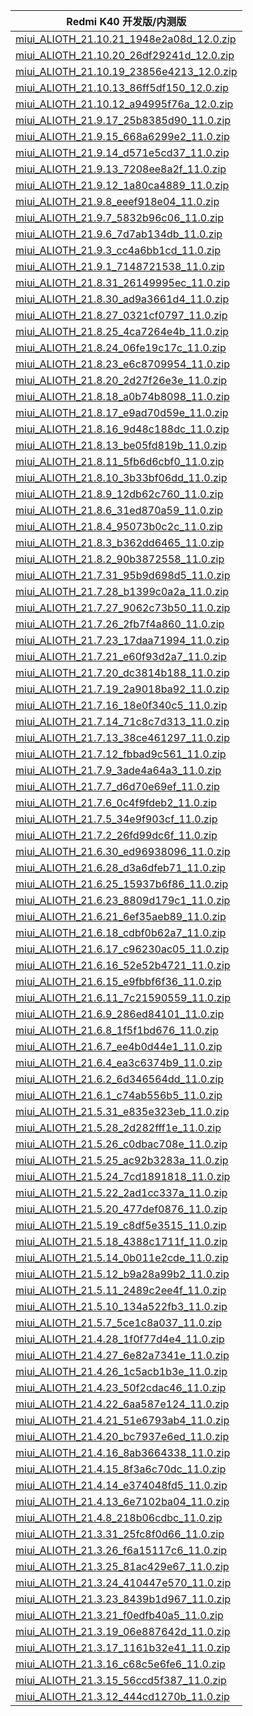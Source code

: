 | Redmi K40  开发版/内测版    |
| ---- |
| [miui_ALIOTH_21.10.21_1948e2a08d_12.0.zip](https://hugeota.d.miui.com/21.10.21/miui_ALIOTH_21.10.21_1948e2a08d_12.0.zip)    |
| [miui_ALIOTH_21.10.20_26df29241d_12.0.zip](https://hugeota.d.miui.com/21.10.20/miui_ALIOTH_21.10.20_26df29241d_12.0.zip)    |
| [miui_ALIOTH_21.10.19_23856e4213_12.0.zip](https://hugeota.d.miui.com/21.10.19/miui_ALIOTH_21.10.19_23856e4213_12.0.zip)    |
| [miui_ALIOTH_21.10.13_86ff5df150_12.0.zip](https://hugeota.d.miui.com/21.10.13/miui_ALIOTH_21.10.13_86ff5df150_12.0.zip)    |
| [miui_ALIOTH_21.10.12_a94995f76a_12.0.zip](https://hugeota.d.miui.com/21.10.12/miui_ALIOTH_21.10.12_a94995f76a_12.0.zip)    |
| [miui_ALIOTH_21.9.17_25b8385d90_11.0.zip](https://hugeota.d.miui.com/21.9.17/miui_ALIOTH_21.9.17_25b8385d90_11.0.zip)    |
| [miui_ALIOTH_21.9.15_668a6299e2_11.0.zip](https://hugeota.d.miui.com/21.9.15/miui_ALIOTH_21.9.15_668a6299e2_11.0.zip)    |
| [miui_ALIOTH_21.9.14_d571e5cd37_11.0.zip](https://hugeota.d.miui.com/21.9.14/miui_ALIOTH_21.9.14_d571e5cd37_11.0.zip)    |
| [miui_ALIOTH_21.9.13_7208ee8a2f_11.0.zip](https://hugeota.d.miui.com/21.9.13/miui_ALIOTH_21.9.13_7208ee8a2f_11.0.zip)    |
| [miui_ALIOTH_21.9.12_1a80ca4889_11.0.zip](https://hugeota.d.miui.com/21.9.12/miui_ALIOTH_21.9.12_1a80ca4889_11.0.zip)    |
| [miui_ALIOTH_21.9.8_eeef918e04_11.0.zip](https://hugeota.d.miui.com/21.9.8/miui_ALIOTH_21.9.8_eeef918e04_11.0.zip)    |
| [miui_ALIOTH_21.9.7_5832b96c06_11.0.zip](https://hugeota.d.miui.com/21.9.7/miui_ALIOTH_21.9.7_5832b96c06_11.0.zip)    |
| [miui_ALIOTH_21.9.6_7d7ab134db_11.0.zip](https://hugeota.d.miui.com/21.9.6/miui_ALIOTH_21.9.6_7d7ab134db_11.0.zip)    |
| [miui_ALIOTH_21.9.3_cc4a6bb1cd_11.0.zip](https://hugeota.d.miui.com/21.9.3/miui_ALIOTH_21.9.3_cc4a6bb1cd_11.0.zip)    |
| [miui_ALIOTH_21.9.1_7148721538_11.0.zip](https://hugeota.d.miui.com/21.9.1/miui_ALIOTH_21.9.1_7148721538_11.0.zip)    |
| [miui_ALIOTH_21.8.31_26149995ec_11.0.zip](https://hugeota.d.miui.com/21.8.31/miui_ALIOTH_21.8.31_26149995ec_11.0.zip)    |
| [miui_ALIOTH_21.8.30_ad9a3661d4_11.0.zip](https://hugeota.d.miui.com/21.8.30/miui_ALIOTH_21.8.30_ad9a3661d4_11.0.zip)    |
| [miui_ALIOTH_21.8.27_0321cf0797_11.0.zip](https://hugeota.d.miui.com/21.8.27/miui_ALIOTH_21.8.27_0321cf0797_11.0.zip)    |
| [miui_ALIOTH_21.8.25_4ca7264e4b_11.0.zip](https://hugeota.d.miui.com/21.8.25/miui_ALIOTH_21.8.25_4ca7264e4b_11.0.zip)    |
| [miui_ALIOTH_21.8.24_06fe19c17c_11.0.zip](https://hugeota.d.miui.com/21.8.24/miui_ALIOTH_21.8.24_06fe19c17c_11.0.zip)    |
| [miui_ALIOTH_21.8.23_e6c8709954_11.0.zip](https://hugeota.d.miui.com/21.8.23/miui_ALIOTH_21.8.23_e6c8709954_11.0.zip)    |
| [miui_ALIOTH_21.8.20_2d27f26e3e_11.0.zip](https://hugeota.d.miui.com/21.8.20/miui_ALIOTH_21.8.20_2d27f26e3e_11.0.zip)    |
| [miui_ALIOTH_21.8.18_a0b74b8098_11.0.zip](https://hugeota.d.miui.com/21.8.18/miui_ALIOTH_21.8.18_a0b74b8098_11.0.zip)    |
| [miui_ALIOTH_21.8.17_e9ad70d59e_11.0.zip](https://hugeota.d.miui.com/21.8.17/miui_ALIOTH_21.8.17_e9ad70d59e_11.0.zip)    |
| [miui_ALIOTH_21.8.16_9d48c188dc_11.0.zip](https://hugeota.d.miui.com/21.8.16/miui_ALIOTH_21.8.16_9d48c188dc_11.0.zip)    |
| [miui_ALIOTH_21.8.13_be05fd819b_11.0.zip](https://hugeota.d.miui.com/21.8.13/miui_ALIOTH_21.8.13_be05fd819b_11.0.zip)    |
| [miui_ALIOTH_21.8.11_5fb6d6cbf0_11.0.zip](https://hugeota.d.miui.com/21.8.11/miui_ALIOTH_21.8.11_5fb6d6cbf0_11.0.zip)    |
| [miui_ALIOTH_21.8.10_3b33bf06dd_11.0.zip](https://hugeota.d.miui.com/21.8.10/miui_ALIOTH_21.8.10_3b33bf06dd_11.0.zip)    |
| [miui_ALIOTH_21.8.9_12db62c760_11.0.zip](https://hugeota.d.miui.com/21.8.9/miui_ALIOTH_21.8.9_12db62c760_11.0.zip)    |
| [miui_ALIOTH_21.8.6_31ed870a59_11.0.zip](https://hugeota.d.miui.com/21.8.6/miui_ALIOTH_21.8.6_31ed870a59_11.0.zip)    |
| [miui_ALIOTH_21.8.4_95073b0c2c_11.0.zip](https://hugeota.d.miui.com/21.8.4/miui_ALIOTH_21.8.4_95073b0c2c_11.0.zip)    |
| [miui_ALIOTH_21.8.3_b362dd6465_11.0.zip](https://hugeota.d.miui.com/21.8.3/miui_ALIOTH_21.8.3_b362dd6465_11.0.zip)    |
| [miui_ALIOTH_21.8.2_90b3872558_11.0.zip](https://hugeota.d.miui.com/21.8.2/miui_ALIOTH_21.8.2_90b3872558_11.0.zip)    |
| [miui_ALIOTH_21.7.31_95b9d698d5_11.0.zip](https://hugeota.d.miui.com/21.7.31/miui_ALIOTH_21.7.31_95b9d698d5_11.0.zip)    |
| [miui_ALIOTH_21.7.28_b1399c0a2a_11.0.zip](https://hugeota.d.miui.com/21.7.28/miui_ALIOTH_21.7.28_b1399c0a2a_11.0.zip)    |
| [miui_ALIOTH_21.7.27_9062c73b50_11.0.zip](https://hugeota.d.miui.com/21.7.27/miui_ALIOTH_21.7.27_9062c73b50_11.0.zip)    |
| [miui_ALIOTH_21.7.26_2fb7f4a860_11.0.zip](https://hugeota.d.miui.com/21.7.26/miui_ALIOTH_21.7.26_2fb7f4a860_11.0.zip)    |
| [miui_ALIOTH_21.7.23_17daa71994_11.0.zip](https://hugeota.d.miui.com/21.7.23/miui_ALIOTH_21.7.23_17daa71994_11.0.zip)    |
| [miui_ALIOTH_21.7.21_e60f93d2a7_11.0.zip](https://hugeota.d.miui.com/21.7.21/miui_ALIOTH_21.7.21_e60f93d2a7_11.0.zip)    |
| [miui_ALIOTH_21.7.20_dc3814b188_11.0.zip](https://hugeota.d.miui.com/21.7.20/miui_ALIOTH_21.7.20_dc3814b188_11.0.zip)    |
| [miui_ALIOTH_21.7.19_2a9018ba92_11.0.zip](https://hugeota.d.miui.com/21.7.19/miui_ALIOTH_21.7.19_2a9018ba92_11.0.zip)    |
| [miui_ALIOTH_21.7.16_18e0f340c5_11.0.zip](https://hugeota.d.miui.com/21.7.16/miui_ALIOTH_21.7.16_18e0f340c5_11.0.zip)    |
| [miui_ALIOTH_21.7.14_71c8c7d313_11.0.zip](https://hugeota.d.miui.com/21.7.14/miui_ALIOTH_21.7.14_71c8c7d313_11.0.zip)    |
| [miui_ALIOTH_21.7.13_38ce461297_11.0.zip](https://hugeota.d.miui.com/21.7.13/miui_ALIOTH_21.7.13_38ce461297_11.0.zip)    |
| [miui_ALIOTH_21.7.12_fbbad9c561_11.0.zip](https://hugeota.d.miui.com/21.7.12/miui_ALIOTH_21.7.12_fbbad9c561_11.0.zip)    |
| [miui_ALIOTH_21.7.9_3ade4a64a3_11.0.zip](https://hugeota.d.miui.com/21.7.9/miui_ALIOTH_21.7.9_3ade4a64a3_11.0.zip)    |
| [miui_ALIOTH_21.7.7_d6d70e69ef_11.0.zip](https://hugeota.d.miui.com/21.7.7/miui_ALIOTH_21.7.7_d6d70e69ef_11.0.zip)    |
| [miui_ALIOTH_21.7.6_0c4f9fdeb2_11.0.zip](https://hugeota.d.miui.com/21.7.6/miui_ALIOTH_21.7.6_0c4f9fdeb2_11.0.zip)    |
| [miui_ALIOTH_21.7.5_34e9f903cf_11.0.zip](https://hugeota.d.miui.com/21.7.5/miui_ALIOTH_21.7.5_34e9f903cf_11.0.zip)    |
| [miui_ALIOTH_21.7.2_26fd99dc6f_11.0.zip](https://hugeota.d.miui.com/21.7.2/miui_ALIOTH_21.7.2_26fd99dc6f_11.0.zip)    |
| [miui_ALIOTH_21.6.30_ed96938096_11.0.zip](https://hugeota.d.miui.com/21.6.30/miui_ALIOTH_21.6.30_ed96938096_11.0.zip)    |
| [miui_ALIOTH_21.6.28_d3a6dfeb71_11.0.zip](https://hugeota.d.miui.com/21.6.28/miui_ALIOTH_21.6.28_d3a6dfeb71_11.0.zip)    |
| [miui_ALIOTH_21.6.25_15937b6f86_11.0.zip](https://hugeota.d.miui.com/21.6.25/miui_ALIOTH_21.6.25_15937b6f86_11.0.zip)    |
| [miui_ALIOTH_21.6.23_8809d179c1_11.0.zip](https://hugeota.d.miui.com/21.6.23/miui_ALIOTH_21.6.23_8809d179c1_11.0.zip)    |
| [miui_ALIOTH_21.6.21_6ef35aeb89_11.0.zip](https://hugeota.d.miui.com/21.6.21/miui_ALIOTH_21.6.21_6ef35aeb89_11.0.zip)    |
| [miui_ALIOTH_21.6.18_cdbf0b62a7_11.0.zip](https://hugeota.d.miui.com/21.6.18/miui_ALIOTH_21.6.18_cdbf0b62a7_11.0.zip)    |
| [miui_ALIOTH_21.6.17_c96230ac05_11.0.zip](https://hugeota.d.miui.com/21.6.17/miui_ALIOTH_21.6.17_c96230ac05_11.0.zip)    |
| [miui_ALIOTH_21.6.16_52e52b4721_11.0.zip](https://hugeota.d.miui.com/21.6.16/miui_ALIOTH_21.6.16_52e52b4721_11.0.zip)    |
| [miui_ALIOTH_21.6.15_e9fbbf6f36_11.0.zip](https://hugeota.d.miui.com/21.6.15/miui_ALIOTH_21.6.15_e9fbbf6f36_11.0.zip)    |
| [miui_ALIOTH_21.6.11_7c21590559_11.0.zip](https://hugeota.d.miui.com/21.6.11/miui_ALIOTH_21.6.11_7c21590559_11.0.zip)    |
| [miui_ALIOTH_21.6.9_286ed84101_11.0.zip](https://hugeota.d.miui.com/21.6.9/miui_ALIOTH_21.6.9_286ed84101_11.0.zip)    |
| [miui_ALIOTH_21.6.8_1f5f1bd676_11.0.zip](https://hugeota.d.miui.com/21.6.8/miui_ALIOTH_21.6.8_1f5f1bd676_11.0.zip)    |
| [miui_ALIOTH_21.6.7_ee4b0d44e1_11.0.zip](https://hugeota.d.miui.com/21.6.7/miui_ALIOTH_21.6.7_ee4b0d44e1_11.0.zip)    |
| [miui_ALIOTH_21.6.4_ea3c6374b9_11.0.zip](https://hugeota.d.miui.com/21.6.4/miui_ALIOTH_21.6.4_ea3c6374b9_11.0.zip)    |
| [miui_ALIOTH_21.6.2_6d346564dd_11.0.zip](https://hugeota.d.miui.com/21.6.2/miui_ALIOTH_21.6.2_6d346564dd_11.0.zip)    |
| [miui_ALIOTH_21.6.1_c74ab556b5_11.0.zip](https://hugeota.d.miui.com/21.6.1/miui_ALIOTH_21.6.1_c74ab556b5_11.0.zip)    |
| [miui_ALIOTH_21.5.31_e835e323eb_11.0.zip](https://hugeota.d.miui.com/21.5.31/miui_ALIOTH_21.5.31_e835e323eb_11.0.zip)    |
| [miui_ALIOTH_21.5.28_2d282fff1e_11.0.zip](https://hugeota.d.miui.com/21.5.28/miui_ALIOTH_21.5.28_2d282fff1e_11.0.zip)    |
| [miui_ALIOTH_21.5.26_c0dbac708e_11.0.zip](https://hugeota.d.miui.com/21.5.26/miui_ALIOTH_21.5.26_c0dbac708e_11.0.zip)    |
| [miui_ALIOTH_21.5.25_ac92b3283a_11.0.zip](https://hugeota.d.miui.com/21.5.25/miui_ALIOTH_21.5.25_ac92b3283a_11.0.zip)    |
| [miui_ALIOTH_21.5.24_7cd1891818_11.0.zip](https://hugeota.d.miui.com/21.5.24/miui_ALIOTH_21.5.24_7cd1891818_11.0.zip)    |
| [miui_ALIOTH_21.5.22_2ad1cc337a_11.0.zip](https://hugeota.d.miui.com/21.5.22/miui_ALIOTH_21.5.22_2ad1cc337a_11.0.zip)    |
| [miui_ALIOTH_21.5.20_477def0876_11.0.zip](https://hugeota.d.miui.com/21.5.20/miui_ALIOTH_21.5.20_477def0876_11.0.zip)    |
| [miui_ALIOTH_21.5.19_c8df5e3515_11.0.zip](https://hugeota.d.miui.com/21.5.19/miui_ALIOTH_21.5.19_c8df5e3515_11.0.zip)    |
| [miui_ALIOTH_21.5.18_4388c1711f_11.0.zip](https://hugeota.d.miui.com/21.5.18/miui_ALIOTH_21.5.18_4388c1711f_11.0.zip)    |
| [miui_ALIOTH_21.5.14_0b011e2cde_11.0.zip](https://hugeota.d.miui.com/21.5.14/miui_ALIOTH_21.5.14_0b011e2cde_11.0.zip)    |
| [miui_ALIOTH_21.5.12_b9a28a99b2_11.0.zip](https://hugeota.d.miui.com/21.5.12/miui_ALIOTH_21.5.12_b9a28a99b2_11.0.zip)    |
| [miui_ALIOTH_21.5.11_2489c2ee4f_11.0.zip](https://hugeota.d.miui.com/21.5.11/miui_ALIOTH_21.5.11_2489c2ee4f_11.0.zip)    |
| [miui_ALIOTH_21.5.10_134a522fb3_11.0.zip](https://hugeota.d.miui.com/21.5.10/miui_ALIOTH_21.5.10_134a522fb3_11.0.zip)    |
| [miui_ALIOTH_21.5.7_5ce1c8a037_11.0.zip](https://hugeota.d.miui.com/21.5.7/miui_ALIOTH_21.5.7_5ce1c8a037_11.0.zip)    |
| [miui_ALIOTH_21.4.28_1f0f77d4e4_11.0.zip](https://hugeota.d.miui.com/21.4.28/miui_ALIOTH_21.4.28_1f0f77d4e4_11.0.zip)    |
| [miui_ALIOTH_21.4.27_6e82a7341e_11.0.zip](https://hugeota.d.miui.com/21.4.27/miui_ALIOTH_21.4.27_6e82a7341e_11.0.zip)    |
| [miui_ALIOTH_21.4.26_1c5acb1b3e_11.0.zip](https://hugeota.d.miui.com/21.4.26/miui_ALIOTH_21.4.26_1c5acb1b3e_11.0.zip)    |
| [miui_ALIOTH_21.4.23_50f2cdac46_11.0.zip](https://hugeota.d.miui.com/21.4.23/miui_ALIOTH_21.4.23_50f2cdac46_11.0.zip)    |
| [miui_ALIOTH_21.4.22_6aa587e124_11.0.zip](https://hugeota.d.miui.com/21.4.22/miui_ALIOTH_21.4.22_6aa587e124_11.0.zip)    |
| [miui_ALIOTH_21.4.21_51e6793ab4_11.0.zip](https://hugeota.d.miui.com/21.4.21/miui_ALIOTH_21.4.21_51e6793ab4_11.0.zip)    |
| [miui_ALIOTH_21.4.20_bc7937e6ed_11.0.zip](https://hugeota.d.miui.com/21.4.20/miui_ALIOTH_21.4.20_bc7937e6ed_11.0.zip)    |
| [miui_ALIOTH_21.4.16_8ab3664338_11.0.zip](https://hugeota.d.miui.com/21.4.16/miui_ALIOTH_21.4.16_8ab3664338_11.0.zip)    |
| [miui_ALIOTH_21.4.15_8f3a6c70dc_11.0.zip](https://hugeota.d.miui.com/21.4.15/miui_ALIOTH_21.4.15_8f3a6c70dc_11.0.zip)    |
| [miui_ALIOTH_21.4.14_e374048fd5_11.0.zip](https://hugeota.d.miui.com/21.4.14/miui_ALIOTH_21.4.14_e374048fd5_11.0.zip)    |
| [miui_ALIOTH_21.4.13_6e7102ba04_11.0.zip](https://hugeota.d.miui.com/21.4.13/miui_ALIOTH_21.4.13_6e7102ba04_11.0.zip)    |
| [miui_ALIOTH_21.4.8_218b06cdbc_11.0.zip](https://hugeota.d.miui.com/21.4.8/miui_ALIOTH_21.4.8_218b06cdbc_11.0.zip)    |
| [miui_ALIOTH_21.3.31_25fc8f0d66_11.0.zip](https://hugeota.d.miui.com/21.3.31/miui_ALIOTH_21.3.31_25fc8f0d66_11.0.zip)    |
| [miui_ALIOTH_21.3.26_f6a15117c6_11.0.zip](https://hugeota.d.miui.com/21.3.26/miui_ALIOTH_21.3.26_f6a15117c6_11.0.zip)    |
| [miui_ALIOTH_21.3.25_81ac429e67_11.0.zip](https://hugeota.d.miui.com/21.3.25/miui_ALIOTH_21.3.25_81ac429e67_11.0.zip)    |
| [miui_ALIOTH_21.3.24_410447e570_11.0.zip](https://hugeota.d.miui.com/21.3.24/miui_ALIOTH_21.3.24_410447e570_11.0.zip)    |
| [miui_ALIOTH_21.3.23_8439b1d967_11.0.zip](https://hugeota.d.miui.com/21.3.23/miui_ALIOTH_21.3.23_8439b1d967_11.0.zip)    |
| [miui_ALIOTH_21.3.21_f0edfb40a5_11.0.zip](https://hugeota.d.miui.com/21.3.21/miui_ALIOTH_21.3.21_f0edfb40a5_11.0.zip)    |
| [miui_ALIOTH_21.3.19_06e887642d_11.0.zip](https://hugeota.d.miui.com/21.3.19/miui_ALIOTH_21.3.19_06e887642d_11.0.zip)    |
| [miui_ALIOTH_21.3.17_1161b32e41_11.0.zip](https://hugeota.d.miui.com/21.3.17/miui_ALIOTH_21.3.17_1161b32e41_11.0.zip)    |
| [miui_ALIOTH_21.3.16_c68c5e6fe6_11.0.zip](https://hugeota.d.miui.com/21.3.16/miui_ALIOTH_21.3.16_c68c5e6fe6_11.0.zip)    |
| [miui_ALIOTH_21.3.15_56ccd5f387_11.0.zip](https://hugeota.d.miui.com/21.3.15/miui_ALIOTH_21.3.15_56ccd5f387_11.0.zip)    |
| [miui_ALIOTH_21.3.12_444cd1270b_11.0.zip](https://hugeota.d.miui.com/21.3.12/miui_ALIOTH_21.3.12_444cd1270b_11.0.zip)    |
